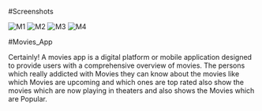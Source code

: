 #Screenshots

![M1](https://github.com/nencym24/Movies_App/assets/120076296/fcacf9d9-7aee-4ba2-ba63-72898a9baeb7)
![M2](https://github.com/nencym24/Movies_App/assets/120076296/a4fd7a03-8587-4187-afd4-9c75fdd1c9cc)
![M3](https://github.com/nencym24/Movies_App/assets/120076296/7832293a-6e40-446a-8ab8-875915948bc2)
![M4](https://github.com/nencym24/Movies_App/assets/120076296/17528eb1-b64a-4005-8d22-cac6fb9e9074)

#Movies_App

Certainly! A movies app is a digital platform or mobile application designed to provide users with a comprehensive overview of movies.
The persons which really addicted with Movies they can know about the movies like which Movies are upcoming and which ones are top rated
also show the movies which are now playing in theaters and also shows the Movies which are Popular.
